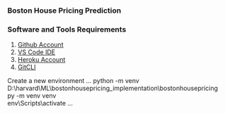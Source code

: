 ### Boston House Pricing Prediction

### Software and Tools Requirements

1. [Github Account](https://github.com)
2. [VS Code IDE](https://code.visualstudio.com/)
3. [Heroku Account](https://heroku.com)
4. [GitCLI](https://get-scm.com/book/en/v2/Getting-Staerted-The-Command-Line)

Create a new environment
...
python -m venv D:\harvard\ML\bostonhousepricing_implementation\bostonhousepricing  
py -m venv venv  
env\Scripts\activate
...